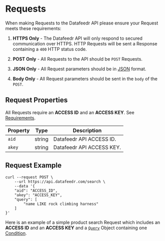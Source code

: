 # Requests

When making Requests to the Datafeedr API please ensure your Request meets these requirements:

1. **HTTPS Only** - The Datafeedr API will only respond to secured communication over HTTPS. HTTP Requests will be sent a Response containing a `400` HTTP status code.

1. **POST Only** - All Requests to the API should be `POST` Requests.

1. **JSON Only** - All Request parameters should be in [JSON](https://en.wikipedia.org/wiki/JSON) format.

1. **Body Only** - All Request parameters should be sent in the `body` of the `POST`.


## Request Properties

All Requests require an **ACCESS ID** and an **ACCESS KEY**. See [Requirements](#requirements).

Property | Type | Description
---|---|---
`aid` | string | Datafeedr API ACCESS ID.
`akey` | string | Datafeedr API ACCESS KEY.

## Request Example

```shell
curl --request POST \
	--url https://api.datafeedr.com/search \
	--data '{
	"aid": "ACCESS_ID",
	"akey": "ACCESS_KEY",
	"query": [
		"name LIKE rock climbing harness"
	]
}'
```

Here is an example of a simple product search Request which includes an **ACCESS ID** and an **ACCESS KEY** and a [`Query`](#query-object) Object containing one [Condition](#conditions).
